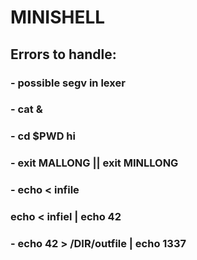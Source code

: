 # MINISHELL

## Errors to handle:
### - possible segv in lexer

### - cat &

### - cd $PWD hi

### - exit MALLONG || exit MINLLONG

### - echo < infile
###   echo < infiel | echo 42

### - echo 42 > /DIR/outfile | echo 1337
